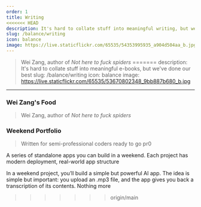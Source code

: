 ```yaml
---
order: 1
title: Writing
<<<<<<< HEAD
description: It's hard to collate stuff into meaningful writing, but we've doing our best
slug: /balance/writing
icon: balance
image: https://live.staticflickr.com/65535/54353995935_a904d504aa_b.jpg
---
```


> Wei Zang, author of _Not here to fuck spiders_
=======
description: It's hard to collate stuff into meaningful e-books, but we've done our best
slug: /balance/writing
icon: balance
image: https://live.staticflickr.com/65535/53670802348_9bb887b680_b.jpg
---

### Wei Zang's Food

> Wei Zang, author of _Not here to fuck spiders_

### Weekend Portfolio

> Written for semi-professional coders ready to go pr0

A series of standalone apps you can build in a weekend. Each project has modern deployment, real-world app structure

In a weekend project, you’ll build a simple but powerful AI app. The idea is simple but important: you upload an .mp3 file, and the app gives you back a transcription of its contents. Nothing more
>>>>>>> origin/main
